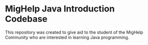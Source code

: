 MigHelp Java Introduction Codebase
============

This repository was created to give aid to the student of the MigHelp Community who are interested in learning Java programming. 
